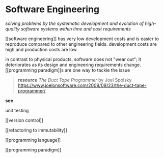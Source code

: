 # Software Engineering

_solving problems by the systematic development and evolution of high-quality software systems within time and cost requirements_

[[software engineering]] has very low development costs and is easier to reproduce compared to other engineering fields. development costs are high and production costs are low

in contrast to physical products, software does not "wear out"; it deteriorates as its design and engineering requirements change. [[programming paradigm]]s are one way to tackle the issue

> **resource** _The Duct Tape Programmer_ by Joel Spolsky <https://www.joelonsoftware.com/2009/09/23/the-duct-tape-programmer/>

**see**

unit testing

[[version control]]

[[refactoring to immutability]]

[[programming language]]

[[programming paradigm]]
